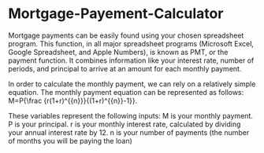 # Mortgage-Payement-Calculator
Mortgage payments can be easily found using your chosen spreadsheet program. This function, in all major spreadsheet programs (Microsoft Excel, Google Spreadsheet, and Apple Numbers), is known as PMT, or the payment function.
It combines information like your interest rate, number of periods, and principal to arrive at an amount for each monthly payment.

In order to calculate the monthly payment, we can rely on a relatively simple equation. The monthly payment equation can be represented as follows: 
M=P{\frac  {r(1+r)^{{n}}}{(1+r)^{{n}}-1}}. 

These variables represent the following inputs:
M is your monthly payment.
P is your principal.
r is your monthly interest rate, calculated by dividing your annual interest rate by 12.
n is your number of payments (the number of months you will be paying the loan)
